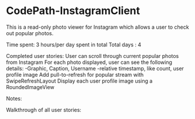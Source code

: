 # CodePath-InstagramClient

This is a read-only photo viewer for Instagram which allows a user to check out popular photos.

Time spent: 3 hours/per day spent in total
Total days : 4

Completed user stories:
User can scroll through current popular photos from Instagram 
   For each photo displayed, user can see the following details:
      -Graphic, Caption, Username 
      -relative timestamp, like count, user profile image 
Add pull-to-refresh for popular stream with SwipeRefreshLayout 
Display each user profile image using a RoundedImageView 


Notes:



Walkthrough of all user stories: